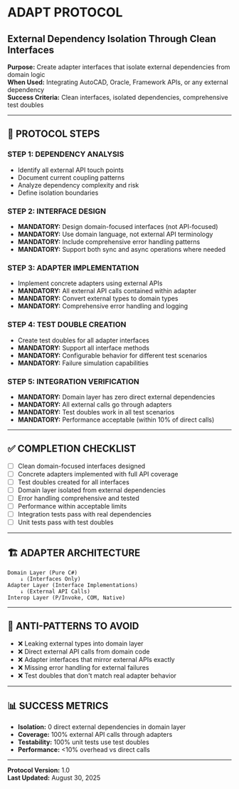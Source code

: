# ADAPT PROTOCOL
## External Dependency Isolation Through Clean Interfaces

**Purpose:** Create adapter interfaces that isolate external dependencies from domain logic  
**When Used:** Integrating AutoCAD, Oracle, Framework APIs, or any external dependency  
**Success Criteria:** Clean interfaces, isolated dependencies, comprehensive test doubles  

---

## **🔧 PROTOCOL STEPS**

### **STEP 1: DEPENDENCY ANALYSIS**
- Identify all external API touch points
- Document current coupling patterns
- Analyze dependency complexity and risk
- Define isolation boundaries

### **STEP 2: INTERFACE DESIGN**
- **MANDATORY:** Design domain-focused interfaces (not API-focused)
- **MANDATORY:** Use domain language, not external API terminology
- **MANDATORY:** Include comprehensive error handling patterns
- **MANDATORY:** Support both sync and async operations where needed

### **STEP 3: ADAPTER IMPLEMENTATION**
- Implement concrete adapters using external APIs
- **MANDATORY:** All external API calls contained within adapter
- **MANDATORY:** Convert external types to domain types
- **MANDATORY:** Comprehensive error handling and logging

### **STEP 4: TEST DOUBLE CREATION**
- Create test doubles for all adapter interfaces
- **MANDATORY:** Support all interface methods
- **MANDATORY:** Configurable behavior for different test scenarios
- **MANDATORY:** Failure simulation capabilities

### **STEP 5: INTEGRATION VERIFICATION**
- **MANDATORY:** Domain layer has zero direct external dependencies
- **MANDATORY:** All external calls go through adapters
- **MANDATORY:** Test doubles work in all test scenarios
- **MANDATORY:** Performance acceptable (within 10% of direct calls)

---

## **✅ COMPLETION CHECKLIST**

- [ ] Clean domain-focused interfaces designed
- [ ] Concrete adapters implemented with full API coverage
- [ ] Test doubles created for all interfaces
- [ ] Domain layer isolated from external dependencies
- [ ] Error handling comprehensive and tested
- [ ] Performance within acceptable limits
- [ ] Integration tests pass with real dependencies
- [ ] Unit tests pass with test doubles

---

## **🏗️ ADAPTER ARCHITECTURE**

```
Domain Layer (Pure C#)
    ↓ (Interfaces Only)
Adapter Layer (Interface Implementations)
    ↓ (External API Calls)
Interop Layer (P/Invoke, COM, Native)
```

---

## **🚨 ANTI-PATTERNS TO AVOID**

- ❌ Leaking external types into domain layer
- ❌ Direct external API calls from domain code
- ❌ Adapter interfaces that mirror external APIs exactly
- ❌ Missing error handling for external failures
- ❌ Test doubles that don't match real adapter behavior

---

## **📊 SUCCESS METRICS**

- **Isolation:** 0 direct external dependencies in domain layer
- **Coverage:** 100% external API calls through adapters
- **Testability:** 100% unit tests use test doubles
- **Performance:** <10% overhead vs direct calls

---

**Protocol Version:** 1.0  
**Last Updated:** August 30, 2025
